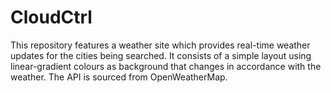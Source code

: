 # CloudCtrl
This repository features a weather site which provides real-time weather updates for the cities being searched. It consists of a simple layout using linear-gradient colours as background that changes in accordance with the weather. The API is sourced from OpenWeatherMap.
